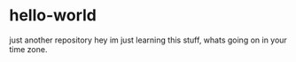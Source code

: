 # hello-world
just another repository 
hey im just learning this stuff, whats going on in your time zone.
